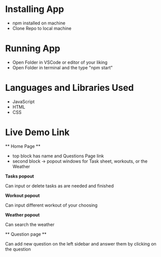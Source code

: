 # Installing App
- npm installed on machine
- Clone Repo to local machine

# Running App
- Open Folder in VSCode or editor of your liking
- Open Folder in terminal and the type "npm start"

# Languages and Libraries Used
- JavaScript
- HTML
- CSS

# Live Demo Link


** Home Page **
- top block has name and Questions Page link
- second block -> popout windows for Task sheet, workouts, or the Weather

**Tasks popout**
<p>Can input or delete tasks as are needed and finished</p>

**Workout popout**
<p>Can input different workout of your choosing</p>

**Weather popout**
<p>Can search the weather</p>

** Question page **
<p>Can add new question on the left sidebar and answer them by clicking on the question</p>

